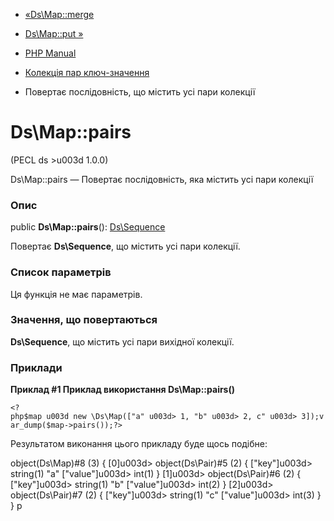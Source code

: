 - [«Ds\Map::merge](ds-map.merge.md)
- [Ds\Map::put »](ds-map.put.md)

- [PHP Manual](index.md)
- [Колекція пар ключ-значення](class.ds-map.md)
- Повертає послідовність, що містить усі пари колекції

# Ds\Map::pairs

(PECL ds \>u003d 1.0.0)

Ds\Map::pairs — Повертає послідовність, яка містить усі пари
колекції

### Опис

public **Ds\Map::pairs**(): [Ds\Sequence](class.ds-sequence.md)

Повертає **Ds\Sequence**, що містить усі пари колекції.

### Список параметрів

Ця функція не має параметрів.

### Значення, що повертаються

**Ds\Sequence**, що містить усі пари вихідної колекції.

### Приклади

**Приклад #1 Приклад використання **Ds\Map::pairs()****

` <?php$map u003d new \Ds\Map(["a" u003d> 1, "b" u003d> 2, c" u003d> 3]);var_dump($map->pairs());?> `

Результатом виконання цього прикладу буде щось подібне:

object(Ds\Map)#8 (3) {
[0]u003d>
object(Ds\Pair)#5 (2) {
["key"]u003d>
string(1) "a"
["value"]u003d>
int(1)
}
[1]u003d>
object(Ds\Pair)#6 (2) {
["key"]u003d>
string(1) "b"
["value"]u003d>
int(2)
}
[2]u003d>
object(Ds\Pair)#7 (2) {
["key"]u003d>
string(1) "c"
["value"]u003d>
int(3)
}
}
p
